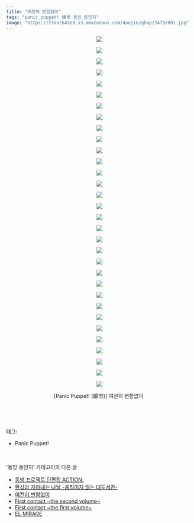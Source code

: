 ```yaml
---
title: "여전히 변함없이"
tags: "panic_puppet! 綿市 동방_동인지"
image: "https://franch4569.s3.amazonaws.com/doujin/ghap/2479/001.jpg"
---
```

<div class="article">
<p style="text-align: center; clear: none; float: none;"><img src="{{ site.imgserver2 }}/ghap/2479/001.jpg"/></p>
<p style="text-align: center; clear: none; float: none;"><img src="{{ site.imgserver2 }}/ghap/2479/002.jpg"/></p>
<p style="text-align: center; clear: none; float: none;"><img src="{{ site.imgserver2 }}/ghap/2479/003.jpg"/></p>
<p style="text-align: center; clear: none; float: none;"><img src="{{ site.imgserver2 }}/ghap/2479/004.jpg"/></p>
<p style="text-align: center; clear: none; float: none;"><img src="{{ site.imgserver2 }}/ghap/2479/005.jpg"/></p>
<p style="text-align: center; clear: none; float: none;"><img src="{{ site.imgserver2 }}/ghap/2479/006.jpg"/></p>
<p style="text-align: center; clear: none; float: none;"><img src="{{ site.imgserver2 }}/ghap/2479/007.jpg"/></p>
<p style="text-align: center; clear: none; float: none;"><img src="{{ site.imgserver2 }}/ghap/2479/008.jpg"/></p>
<p style="text-align: center; clear: none; float: none;"><img src="{{ site.imgserver2 }}/ghap/2479/009.jpg"/></p>
<p style="text-align: center; clear: none; float: none;"><img src="{{ site.imgserver2 }}/ghap/2479/010.jpg"/></p>
<p style="text-align: center; clear: none; float: none;"><img src="{{ site.imgserver2 }}/ghap/2479/011.jpg"/></p>
<p style="text-align: center; clear: none; float: none;"><img src="{{ site.imgserver2 }}/ghap/2479/012.jpg"/></p>
<p style="text-align: center; clear: none; float: none;"><img src="{{ site.imgserver2 }}/ghap/2479/013.jpg"/></p>
<p style="text-align: center; clear: none; float: none;"><img src="{{ site.imgserver2 }}/ghap/2479/014.jpg"/></p>
<p style="text-align: center; clear: none; float: none;"><img src="{{ site.imgserver2 }}/ghap/2479/015.jpg"/></p>
<p style="text-align: center; clear: none; float: none;"><img src="{{ site.imgserver2 }}/ghap/2479/016.jpg"/></p>
<p style="text-align: center; clear: none; float: none;"><img src="{{ site.imgserver2 }}/ghap/2479/017.jpg"/></p>
<p style="text-align: center; clear: none; float: none;"><img src="{{ site.imgserver2 }}/ghap/2479/018.jpg"/></p>
<p style="text-align: center; clear: none; float: none;"><img src="{{ site.imgserver2 }}/ghap/2479/019.jpg"/></p>
<p style="text-align: center; clear: none; float: none;"><img src="{{ site.imgserver2 }}/ghap/2479/020.jpg"/></p>
<p style="text-align: center; clear: none; float: none;"><img src="{{ site.imgserver2 }}/ghap/2479/021.jpg"/></p>
<p style="text-align: center; clear: none; float: none;"><img src="{{ site.imgserver2 }}/ghap/2479/022.jpg"/></p>
<p style="text-align: center; clear: none; float: none;"><img src="{{ site.imgserver2 }}/ghap/2479/023.jpg"/></p>
<p style="text-align: center; clear: none; float: none;"><img src="{{ site.imgserver2 }}/ghap/2479/024.jpg"/></p>
<p style="text-align: center; clear: none; float: none;"><img src="{{ site.imgserver2 }}/ghap/2479/025.jpg"/></p>
<p style="text-align: center; clear: none; float: none;"><img src="{{ site.imgserver2 }}/ghap/2479/026.jpg"/></p>
<p style="text-align: center; clear: none; float: none;"><img src="{{ site.imgserver2 }}/ghap/2479/027.jpg"/></p>
<p style="text-align: center; clear: none; float: none;"><img src="{{ site.imgserver2 }}/ghap/2479/028.jpg"/></p>
<p style="text-align: center; clear: none; float: none;"><img src="{{ site.imgserver2 }}/ghap/2479/029.jpg"/></p>
<p style="text-align: center; clear: none; float: none;"><img src="{{ site.imgserver2 }}/ghap/2479/030.jpg"/></p>
<p style="text-align: center; clear: none; float: none;"><img src="{{ site.imgserver2 }}/ghap/2479/031.jpg"/></p>
<p style="text-align: center; clear: none; float: none;"><img src="{{ site.imgserver2 }}/ghap/2479/032.jpg"/></p>
<p style="text-align: center; clear: none; float: none;">[Panic Puppet! (綿市)] 여전히 변함없이 </p>
<p><br/></p>
</div><br/>
<div class="tagTrail">
<p>태그: </p>
<ul>
<li>Panic Puppet!</li>
</ul>
</div><br/>
<div class="another">
<p>'동방 동인지' 카테고리의 다른 글</p>
<ul>
<li><a href="/ghap_2481">동방 프로젝트 단편집 ACTION.</a></li>
<li><a href="/ghap_2480">환상과 자아내는 나날 -움직이지 않는 대도서관-</a></li>
<li><a href="/ghap_2479">여전히 변함없이</a></li>
<li><a href="/ghap_2478">First contact ~the second volume~</a></li>
<li><a href="/ghap_2477">First contact ~the first volume~</a></li>
<li><a href="/ghap_2476">EL MIRAGE</a></li>
</ul>
</div><br/>
<div class="cb_module cb_fluid">
<div class="cb_wrt cb_profile">
</div><!-- commentList close -->
</div><br/>
